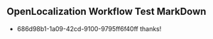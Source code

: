 ## OpenLocalization Workflow Test MarkDown
* 686d98b1-1a09-42cd-9100-9795ff6f40ff 
thanks!<!--HONumber=Mar16_HO3-->
